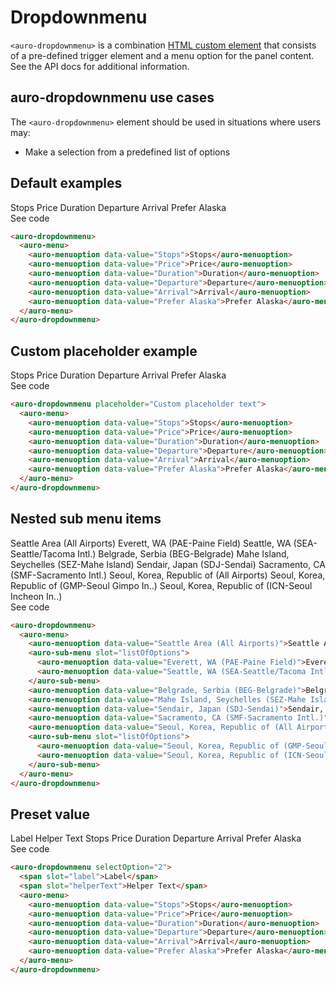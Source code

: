 # Dropdownmenu

`<auro-dropdownmenu>` is a combination [HTML custom element](https://developer.mozilla.org/en-US/docs/Web/Web_Components/Using_custom_elements) that consists of a pre-defined trigger element and a menu option for the panel content. See the API docs for additional information.

## auro-dropdownmenu use cases

The `<auro-dropdownmenu>` element should be used in situations where users may:

* Make a selection from a predefined list of options

## Default examples

<div class="exampleWrapper">
  <auro-dropdownmenu>
    <auro-menu>
      <auro-menuoption data-value="Stops">Stops</auro-menuoption>
      <auro-menuoption data-value="Price">Price</auro-menuoption>
      <auro-menuoption data-value="Duration">Duration</auro-menuoption>
      <auro-menuoption data-value="Departure">Departure</auro-menuoption>
      <auro-menuoption data-value="Arrival">Arrival</auro-menuoption>
      <auro-menuoption data-value="Prefer Alaska">Prefer Alaska</auro-menuoption>
    </auro-menu>
  </auro-dropdownmenu>
</div>
<auro-accordion lowProfile justifyRight>
  <span slot="trigger">See code</span>

```html
<auro-dropdownmenu>
  <auro-menu>
    <auro-menuoption data-value="Stops">Stops</auro-menuoption>
    <auro-menuoption data-value="Price">Price</auro-menuoption>
    <auro-menuoption data-value="Duration">Duration</auro-menuoption>
    <auro-menuoption data-value="Departure">Departure</auro-menuoption>
    <auro-menuoption data-value="Arrival">Arrival</auro-menuoption>
    <auro-menuoption data-value="Prefer Alaska">Prefer Alaska</auro-menuoption>
  </auro-menu>
</auro-dropdownmenu>
```

</auro-accordion>

## Custom placeholder example

<div class="exampleWrapper">
  <auro-dropdownmenu placeholder="Custom placeholder text">
    <auro-menu>
      <auro-menuoption data-value="Stops">Stops</auro-menuoption>
      <auro-menuoption data-value="Price">Price</auro-menuoption>
      <auro-menuoption data-value="Duration">Duration</auro-menuoption>
      <auro-menuoption data-value="Departure">Departure</auro-menuoption>
      <auro-menuoption data-value="Arrival">Arrival</auro-menuoption>
      <auro-menuoption data-value="Prefer Alaska">Prefer Alaska</auro-menuoption>
    </auro-menu>
  </auro-dropdownmenu>
</div>
<auro-accordion lowProfile justifyRight>
  <span slot="trigger">See code</span>

```html
<auro-dropdownmenu placeholder="Custom placeholder text">
  <auro-menu>
    <auro-menuoption data-value="Stops">Stops</auro-menuoption>
    <auro-menuoption data-value="Price">Price</auro-menuoption>
    <auro-menuoption data-value="Duration">Duration</auro-menuoption>
    <auro-menuoption data-value="Departure">Departure</auro-menuoption>
    <auro-menuoption data-value="Arrival">Arrival</auro-menuoption>
    <auro-menuoption data-value="Prefer Alaska">Prefer Alaska</auro-menuoption>
  </auro-menu>
</auro-dropdownmenu>
```

</auro-accordion>

## Nested sub menu items

<div class="exampleWrapper">
  <auro-dropdownmenu>
    <auro-menu>
      <auro-menuoption data-value="Seattle Area (All Airports)">Seattle Area (All Airports)</auro-menuoption>
      <auro-sub-menu slot="listOfOptions">
        <auro-menuoption data-value="Everett, WA (PAE-Paine Field)">Everett, WA (PAE-Paine Field)</auro-menuoption>
        <auro-menuoption data-value="Seattle, WA (SEA-Seattle/Tacoma Intl.)">Seattle, WA (SEA-Seattle/Tacoma Intl.)</auro-menuoption>
      </auro-sub-menu>
      <auro-menuoption data-value="Belgrade, Serbia (BEG-Belgrade)">Belgrade, Serbia (BEG-Belgrade)</auro-menuoption>
      <auro-menuoption data-value="Mahe Island, Seychelles (SEZ-Mahe Island)">Mahe Island, Seychelles (SEZ-Mahe Island)</auro-menuoption>
      <auro-menuoption data-value="Sendair, Japan (SDJ-Sendai)">Sendair, Japan (SDJ-Sendai)</auro-menuoption>
      <auro-menuoption data-value="Sacramento, CA (SMF-Sacramento Intl.)">Sacramento, CA (SMF-Sacramento Intl.)</auro-menuoption>
      <auro-menuoption data-value="Seoul, Korea, Republic of (All Airports)">Seoul, Korea, Republic of (All Airports)</auro-menuoption>
      <auro-sub-menu slot="listOfOptions">
        <auro-menuoption data-value="Seoul, Korea, Republic of (GMP-Seoul Gimpo In..)">Seoul, Korea, Republic of (GMP-Seoul Gimpo In..)</auro-menuoption>
        <auro-menuoption data-value="Seoul, Korea, Republic of (ICN-Seoul Incheon In..)">Seoul, Korea, Republic of (ICN-Seoul Incheon In..)</auro-menuoption>
      </auro-sub-menu>
    </auro-menu>
  </auro-dropdownmenu>
</div>
<auro-accordion lowProfile justifyRight>
  <span slot="trigger">See code</span>

```html
<auro-dropdownmenu>
  <auro-menu>
    <auro-menuoption data-value="Seattle Area (All Airports)">Seattle Area (All Airports)</auro-menuoption>
    <auro-sub-menu slot="listOfOptions">
      <auro-menuoption data-value="Everett, WA (PAE-Paine Field)">Everett, WA (PAE-Paine Field)</auro-menuoption>
      <auro-menuoption data-value="Seattle, WA (SEA-Seattle/Tacoma Intl.)">Seattle, WA (SEA-Seattle/Tacoma Intl.)</auro-menuoption>
    </auro-sub-menu>
    <auro-menuoption data-value="Belgrade, Serbia (BEG-Belgrade)">Belgrade, Serbia (BEG-Belgrade)</auro-menuoption>
    <auro-menuoption data-value="Mahe Island, Seychelles (SEZ-Mahe Island)">Mahe Island, Seychelles (SEZ-Mahe Island)</auro-menuoption>
    <auro-menuoption data-value="Sendair, Japan (SDJ-Sendai)">Sendair, Japan (SDJ-Sendai)</auro-menuoption>
    <auro-menuoption data-value="Sacramento, CA (SMF-Sacramento Intl.)">Sacramento, CA (SMF-Sacramento Intl.)</auro-menuoption>
    <auro-menuoption data-value="Seoul, Korea, Republic of (All Airports)">Seoul, Korea, Republic of (All Airports)</auro-menuoption>
    <auro-sub-menu slot="listOfOptions">
      <auro-menuoption data-value="Seoul, Korea, Republic of (GMP-Seoul Gimpo In..)">Seoul, Korea, Republic of (GMP-Seoul Gimpo In..)</auro-menuoption>
      <auro-menuoption data-value="Seoul, Korea, Republic of (ICN-Seoul Incheon In..)">Seoul, Korea, Republic of (ICN-Seoul Incheon In..)</auro-menuoption>
    </auro-sub-menu>
  </auro-menu>
</auro-dropdownmenu>
```

</auro-accordion>

## Preset value

<div class="exampleWrapper">
  <auro-dropdownmenu selectOption="2">
    <span slot="label">Label</span>
    <span slot="helperText">Helper Text</span>
    <auro-menu>
      <auro-menuoption data-value="Stops">Stops</auro-menuoption>
      <auro-menuoption data-value="Price">Price</auro-menuoption>
      <auro-menuoption data-value="Duration">Duration</auro-menuoption>
      <auro-menuoption data-value="Departure">Departure</auro-menuoption>
      <auro-menuoption data-value="Arrival">Arrival</auro-menuoption>
      <auro-menuoption data-value="Prefer Alaska">Prefer Alaska</auro-menuoption>
    </auro-menu>
  </auro-dropdownmenu>
</div>
<auro-accordion lowProfile justifyRight>
  <span slot="trigger">See code</span>

```html
<auro-dropdownmenu selectOption="2">
  <span slot="label">Label</span>
  <span slot="helperText">Helper Text</span>
  <auro-menu>
    <auro-menuoption data-value="Stops">Stops</auro-menuoption>
    <auro-menuoption data-value="Price">Price</auro-menuoption>
    <auro-menuoption data-value="Duration">Duration</auro-menuoption>
    <auro-menuoption data-value="Departure">Departure</auro-menuoption>
    <auro-menuoption data-value="Arrival">Arrival</auro-menuoption>
    <auro-menuoption data-value="Prefer Alaska">Prefer Alaska</auro-menuoption>
  </auro-menu>
</auro-dropdownmenu>
```

</auro-accordion>
